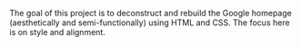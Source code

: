 The goal of this project is to deconstruct and rebuild the Google homepage (aesthetically and semi-functionally) using HTML and CSS. The focus here is on style and alignment.

